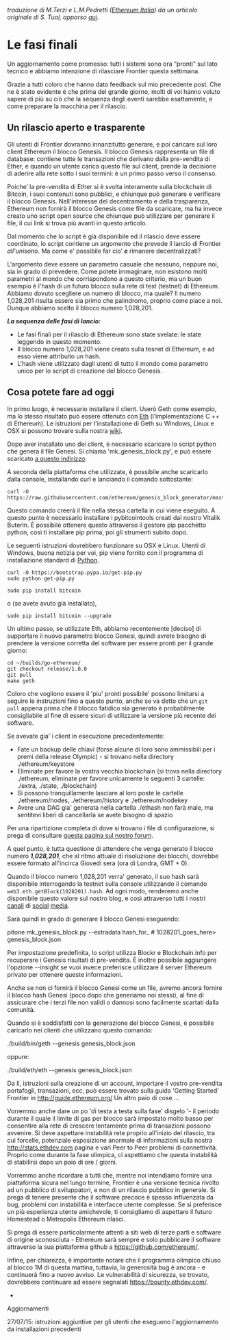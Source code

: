 _traduzione di M.Terzi e L.M.Pedretti ([Ethereum Italia](www.ethereum-italia.it)) da un articolo originale di S. Tual, apparso [qui](https://blog.ethereum.org/2015/07/27/final-steps/)._

# Le fasi finali

Un aggiornamento come promesso: tutti i sistemi sono ora “pronti” sul lato tecnico e abbiamo intenzione di rilasciare Frontier questa settimana.

Grazie a tutti coloro che hanno dato feedback sul mio precedente post. Che ne è stato evidente è che prima del grande giorno, molti di voi hanno voluto sapere di più su ciò che la sequenza degli eventi sarebbe esattamente, e come preparare la macchina per il rilascio.

## Un rilascio aperto e trasparente 

Gli utenti di Frontier dovranno innanzitutto generare, e poi caricare sul loro client Ethereum il blocco Genesis. Il blocco Genesis rappresenta un file di database: contiene tutte le transazioni che derivano dalla pre-vendita di Ether, e quando un utente carica questo file sul client, prende la decisione di aderire alla rete sotto i suoi termini: è un primo passo verso il consenso.

Poiche’ la pre-vendita di Ether si è svolta interamente sulla blockchain di Bitcoin, i suoi contenuti sono pubblici, e chiunque può generare e verificare il blocco Genesis. Nell'interesse del decentramento e della trasparenza, Ethereum non fornirà il blocco Genesis come file da scaricare, ma ha invece creato uno script open source che chiunque può utilizzare per generare il file, il cui link si trova più avanti in questo articolo.

Dal momento che lo script è già disponibile ed il rilascio deve essere coordinato, lo script contiene un argomento che prevede il lancio di Frontier _all'unisono_. Ma come e' possibile far cio' ***_e_*** rimanere decentralizzati?

L'argomento deve essere un parametro casuale che nessuno, neppure noi, sia in grado di prevedere. Come potete immaginare, non esistono molti parametri al mondo che corrispondono a questo criterio, ma un buon esempio è l'hash di un futuro blocco sulla rete di test (testnet) di Ethereum. Abbiamo dovuto scegliere un numero di blocco, ma quale? Il numero 1,028,201 risulta essere sia primo che palindromo, proprio come piace a noi. Dunque abbiamo scelto il blocco numero 1,028,201.

***_La sequenza delle fasi di lancio:_***

- Le fasi finali per il rilascio di Ethereum sono state svelate: le state leggendo in questo momento.
- Il blocco numero 1,028,201 viene creato sulla tesnet di Ethereum, e ad esso viene attribuito un hash.
- L'hash viene utilizzato dagli utenti di tutto il mondo come parametro unico per lo script di creazione del blocco Genesis.

## Cosa potete fare ad oggi

In primo luogo, è necessario installare il client. Userò Geth come esempio, ma lo stesso risultato può essere ottenuto con [Eth](https://github.com/ethereum/cpp-ethereum/wiki) (l’implementazione C ++ di Ethereum). Le istruzioni per l'installazione di Geth su Windows, Linux e OSX si possono trovare sulla nostra [wiki](https://github.com/ethereum/go-ethereum/wiki/Building-Ethereum).

Dopo aver installato uno dei client, è necessario scaricare lo script python che genera il file Genesi. Si chiama 'mk_genesis_block.py', e può essere scaricato [a questo indirizzo](https://raw.githubusercontent.com/ethereum/genesis_block_generator/master/mk_genesis_block.py).

A seconda della piattaforma che utilizzate, è possibile anche scaricarlo dalla console, installando curl e lanciando il comando sottostante:

```
curl -O https://raw.githubusercontent.com/ethereum/genesis_block_generator/master/mk_genesis_block.py
```

Questo comando creerà il file nella stessa cartella in cui viene eseguito. A questo punto è necessario installare i pybitcointools creati dal nostro Vitalik Buterin. È possibile ottenere questo attraverso il gestore pip pacchetto python, così ti installare pip prima, poi gli strumenti subito dopo.

Le seguenti istruzioni dovrebbero funzionare su OSX e Linux. Utenti di Windows, buona notizia per voi, pip viene fornito con il programma di installazione standard di [Python](https://www.python.org/downloads/windows/).

```
curl -O https://bootstrap.pypa.io/get-pip.py
sudo python get-pip.py
```

```
sudo pip install bitcoin
```

o (se avete avuto già installato),

```
sudo pip install bitcoin --upgrade
```

Un ultimo passo, se utilizzate Eth, abbiamo recentemente [deciso] di supportare il nuovo parametro blocco Genesi, quindi avrete bisogno di prendere la versione corretta del software per essere pronti per il grande giorno:

```
cd ~/builds/go-ethereum/
git checkout release/1.0.0
git pull
make geth
```

Coloro che vogliono essere il 'piu' pronti possibile' possono limitarsi a seguire le instruzioni fino a questo punto, anche se va detto che un ```git pull``` appena prima che il blocco fatidico sia generato è probabilmente consigliabile al fine di essere sicuri di utilizzare la versione più recente dei software.

Se avevate gia' i client in esecuzione precedentemente:

- Fate un backup delle chiavi (forse alcune di loro sono ammissibili per i premi della release Olympic) - si trovano nella directory ./ethereum/keystore
- Eliminate per favore la vostra vecchia blockchain (si trova nella directory ./ethereum, eliminate per favore unicamente le seguenti 3 cartelle: ./extra, ./state, ./blockchain)
- Si possono tranquillamente lasciare al loro poste le cartelle ./ethereum/nodes, ./ethereum/history e ./ethereum/nodekey
- Avere una DAG gia' generata nella cartella ./ethash non farà male, ma sentitevi liberi di cancellarla se avete bisogno di spazio

Per una ripartizione completa di dove si trovano i file di configurazione, si prega di consultare [questa pagina sul nostro forum](https://forum.ethereum.org/discussion/2114/where-are-my-config-files-go-and-cpp).

A quel punto, è tutta questione di attendere che venga generato il blocco numero ***1,028,201***, che al ritmo attuale di risoluzione dei blocchi, dovrebbe essere formato all'incirca Giovedi sera (ora di Londra, GMT + 0).

Quando il blocco numero 1,028,201 verra' generato, il suo hash sarà disponibile interrogando la testnet sulla console utilizzando il comando ```web3.eth.getBlock(1028201).hash```. Ad ogni modo, renderemo anche disponibile questo valore sul nostro blog, e così attraverso tutti i nostri [canali](https://www.facebook.com/ethereumproject) di [social](http://forum.ethereum.org/) [media](https://twitter.com/ethereumproject).

Sarà quindi in grado di generare il blocco Genesi eseguendo:

pitone mk_genesis_block.py --extradata hash_for_ # 1028201_goes_here> genesis_block.json

Per impostazione predefinita, lo script utilizza Blockr e Blockchain.info per recuperare i Genesis risultati di pre-vendita. È inoltre possibile aggiungere l'opzione --insight se vuoi invece preferisce utilizzare il server Ethereum privato per ottenere queste informazioni.

Anche se non ci fornirà il blocco Genesi come un file, avremo ancora fornire il blocco hash Genesi (poco dopo che generiamo noi stessi), al fine di assicurare che i terzi file non validi o dannosi sono facilmente scartati dalla comunità.

Quando si è soddisfatti con la generazione del blocco Genesi, è possibile caricarlo nei clienti che utilizzano questo comando:

./build/bin/geth --genesis genesis_block.json

oppure:

./build/eth/eth --genesis genesis_block.json

Da lì, istruzioni sulla creazione di un account, importare il vostro pre-vendita portafogli, transazioni, ecc, può essere trovato sulla guida 'Getting Started' Frontier in http://guide.ethereum.org/
Un altro paio di cose ...

Vorremmo anche dare un po 'di testa a testa sulla fase' disgelo '- il periodo durante il quale il limite di gas per blocco sarà impostato molto basso per consentire alla rete di crescere lentamente prima di transazioni possono avvenire. Si deve aspettare instabilità rete proprio all'inizio del rilascio, tra cui forcelle, potenziale esposizione anormale di informazioni sulla nostra http://stats.ethdev.com pagina e vari Peer to Peer problemi di connettività. Proprio come durante la fase olimpica, ci aspettiamo che questa instabilità di stabilirsi dopo un paio di ore / giorni.

Vorremmo anche ricordare a tutti che, mentre noi intendiamo fornire una piattaforma sicura nel lungo termine, Frontier è una versione tecnica rivolto ad un pubblico di sviluppatori, e non di un rilascio pubblico in generale. Si prega di tenere presente che il software precoce è spesso influenzata da bug, problemi con instabilità e interfacce utente complesse. Se si preferisce un più esperienza utente amichevole, ti consigliamo di aspettare il futuro Homestead o Metropolis Ethereum rilasci.

Si prega di essere particolarmente attenti a siti web di terze parti e software di origine sconosciuta - Ethereum sarà sempre e solo pubblicare il software attraverso la sua piattaforma github a https://github.com/ethereum/.

Infine, per chiarezza, è importante notare che il programma olimpico chiuso al blocco 1M di questa mattina, tuttavia, la generosità bug è ancora - e continuerà fino a nuovo avviso. Le vulnerabilità di sicurezza, se trovato, dovrebbero continuare ad essere segnalati https://bounty.ethdev.com/.

-
Aggiornamenti

27/07/15: istruzioni aggiuntive per gli utenti che eseguono l'aggiornamento da installazioni precedenti
